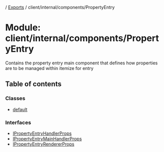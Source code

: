 [](../README.md) / [Exports](../modules.md) / client/internal/components/PropertyEntry

# Module: client/internal/components/PropertyEntry

Contains the property entry main component that defines how properties
are to be managed within itemize for entry

## Table of contents

### Classes

- [default](../classes/client_internal_components_propertyentry.default.md)

### Interfaces

- [IPropertyEntryHandlerProps](../interfaces/client_internal_components_propertyentry.ipropertyentryhandlerprops.md)
- [IPropertyEntryMainHandlerProps](../interfaces/client_internal_components_propertyentry.ipropertyentrymainhandlerprops.md)
- [IPropertyEntryRendererProps](../interfaces/client_internal_components_propertyentry.ipropertyentryrendererprops.md)
